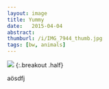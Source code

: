 ```yaml
---
layout: image
title: Yummy
date:   2015-04-04
abstract: 
thumburl: /i/IMG_7944_thumb.jpg
tags: [bw, animals]
---
```

![]({{site.url}}/i/IMG_7944.jpg)
{:.breakout .half}

aösdfj 

